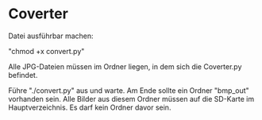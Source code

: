 # Coverter

Datei ausführbar machen:

"chmod +x convert.py"

Alle JPG-Dateien müssen im Ordner liegen, in dem sich die Coverter.py befindet.

Führe "./convert.py" aus und warte. Am Ende sollte ein Ordner "bmp_out" vorhanden sein. Alle Bilder aus diesem Ordner müssen auf die SD-Karte im Hauptverzeichnis. Es darf kein Ordner davor sein.

